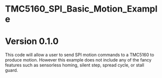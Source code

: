 # TMC5160_SPI_Basic_Motion_Example
# Version 0.1.0

This code will allow a user to send SPI motion commands to a TMC5160 to produce motion. However this example does not include any of the fancy features such as sensorless homing, silent step, spread cycle, or stall guard.
